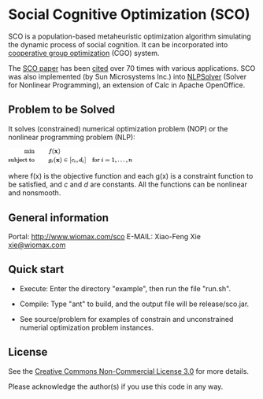 Social Cognitive Optimization (SCO)
===================================

SCO is a population-based metaheuristic optimization algorithm simulating the dynamic process of social cognition. It can be incorporated into [cooperative group optimization](http://www.wiomax.com/optimization) (CGO) system.

The [SCO paper](http://www.wiomax.com/team/xie/paper/ICMLC02A.pdf) has been [cited](https://scholar.google.com/scholar?cites=4791188436623784067,8530045607228404517) over 70 times with various applications. SCO was also implemented (by Sun Microsystems Inc.) into [NLPSolver](https://wiki.openoffice.org/wiki/NLPSolver) (Solver for Nonlinear Programming), an extension of Calc in Apache OpenOffice.

Problem to be Solved
--------------------
It solves (constrained) numerical optimization problem (NOP) or the nonlinear programming problem (NLP):

<img src="image/nop.png" width="50%" />

where f(x) is the objective function and each g(x) is a constraint function to be satisfied, and _c_ and _d_ are constants. All the functions can be nonlinear and nonsmooth.

General information
-------------------

Portal: http://www.wiomax.com/sco
E-MAIL: Xiao-Feng Xie <xie@wiomax.com>

Quick start
-----------

- Execute: Enter the directory "example", then run the file "run.sh".

- Compile: Type "ant" to build, and the output file will be release/sco.jar. 

- See source/problem for examples of constrain and unconstrained numerial optimization problem instances.

License
-------

See the [Creative Commons Non-Commercial License 3.0](https://creativecommons.org/licenses/by-nc/3.0/us/) for more details.

Please acknowledge the author(s) if you use this code in any way.

